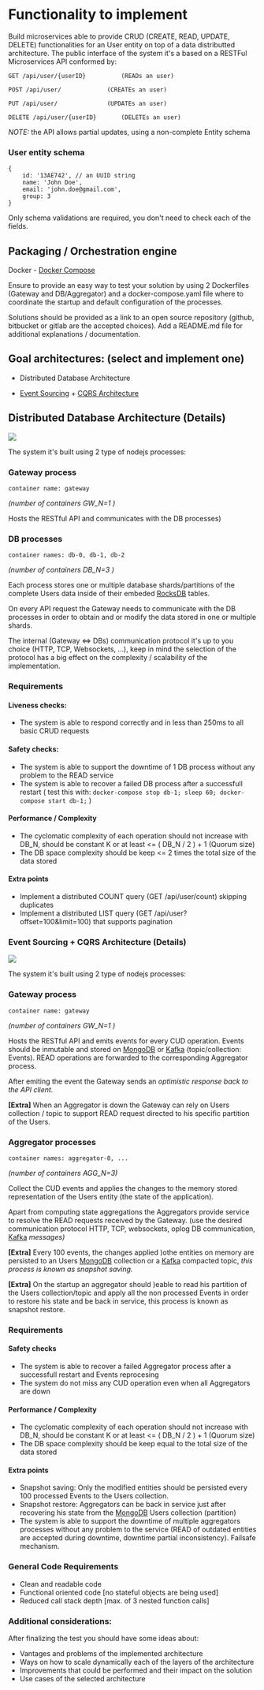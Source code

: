 # Functionality to implement

Build microservices able to provide CRUD (CREATE, READ, UPDATE, DELETE) functionalities for an User entity on top of a data distributted architecture. The public interface of the system it's a based on a RESTFul Microservices API conformed by:

```
GET /api/user/{userID} 			(READs an user)

POST /api/user/ 			(CREATEs an user)

PUT /api/user/ 				(UPDATEs an user) 

DELETE /api/user/{userID} 		(DELETEs an user)
```

*NOTE:* the API allows partial updates, using a non-complete Entity schema

### User entity schema
```
{
    id: '13AE742', // an UUID string
    name: 'John Doe',
    email: 'john.doe@gmail.com',
    group: 3
}
```
Only schema validations are required, you don't need to check each of the fields.

## Packaging / Orchestration engine

Docker - [Docker Compose](https://docs.docker.com/compose/)

Ensure to provide an easy way to test your solution by using 2 Dockerfiles (Gateway and DB/Aggregator) and a docker-compose.yaml file where to coordinate the startup and default configuration of the processes.

Solutions should be provided as a link to an open source repository (github, bitbucket or gitlab are the accepted choices). Add a README.md file for additional explanations / documentation.

## Goal architectures: (select and implement one)

- Distributed Database Architecture

- [Event Sourcing](https://martinfowler.com/eaaDev/EventSourcing.html) + [CQRS Architecture](https://martinfowler.com/bliki/CQRS.html)



## Distributed Database Architecture (Details)

![](/Distributed%20Database%20Architecture.png)

The system it's built using 2 type of nodejs processes:

### Gateway process

`container name: gateway`

*(number of containers GW_N=1 )*

Hosts the RESTful API and communicates with the DB processes) 	

### DB processes
`container names: db-0, db-1, db-2`

*(number of containers  DB_N=3 )*

Each process stores one or multiple database shards/partitions of the complete Users data inside of their embeded [RocksDB](https://rocksdb.org/) tables.

On every API request the Gateway needs to communicate with the DB processes in order to obtain and or modify the data stored in one or multiple shards.

The internal (Gateway <=> DBs) communication protocol it's up to you choice (HTTP, TCP, Websockets, ...), keep in mind the selection of the protocol has a big effect on the complexity / scalability of the implementation.

### Requirements

#### Liveness checks:

- The system is able to respond correctly and in less than 250ms to all basic CRUD requests

#### Safety checks:

- The system is able to support the downtime of 1 DB process without any problem to the READ service
- The system is able to recover a failed DB process after a successfull restart 
( test this with: `docker-compose stop db-1; sleep 60; docker-compose start db-1;` )

#### Performance / Complexity

- The cyclomatic complexity of each operation should not increase with DB_N, should be constant K or at least <= ( DB_N / 2 ) + 1 (Quorum size)
- The DB space complexity should be keep <= 2 times the total size of the data stored

#### Extra points
- Implement a distributed COUNT query (GET /api/user/count) skipping duplicates
- Implement a distributed LIST query (GET /api/user?offset=100&limit=100) that supports pagination



### Event Sourcing + CQRS Architecture (Details)

![](/Event%20Sourcing-CQRS%20Architecture.png)

The system it's built using 2 type of nodejs processes:

### Gateway process	 
`container name: gateway`

*(number of containers  GW_N=1 )*

Hosts the RESTful API and emits events for every CUD operation. Events should be inmutable and stored on [MongoDB](https://www.mongodb.com/) or [Kafka](https://kafka.apache.org/) (topic/collection: Events). READ operations are forwarded to the corresponding Aggregator process.

After emiting the event the Gateway sends an *optimistic response back to the API client.*

**[Extra]** When an Aggregator is down the Gateway can rely on Users collection / topic to support READ request directed to his specific partition of the Users.


### Aggregator processes 
`container names: aggregator-0, ...`

*(number of containers  AGG_N=3)*

Collect the CUD events and applies the changes to the memory stored representation of the Users entity (the state of the application). 

Apart from computing state aggregations the Aggregators provide service to resolve the READ requests received by the Gateway. (use the desired communication protocol HTTP, TCP, websockets, oplog DB communication, [Kafka](https://kafka.apache.org/) *messages)*

**[Extra]** Every 100 events, the changes applied )othe entities on memory are persisted to an Users [MongoDB](https://www.mongodb.com/) collection or a [Kafka](https://kafka.apache.org/) compacted topic, *this process is known as snapshot saving.*

**[Extra]** On the startup an aggregator should )eable to read his partition of the Users collection/topic and apply all the non processed Events in order to restore his state and be back in service, this process is known as snapshot restore.

### Requirements

#### Safety checks

- The system is able to recover a failed Aggregator process after a successfull restart and Events reprocesing
- The system do not miss any CUD operation even when all Aggregators are down

#### Performance / Complexity

- The cyclomatic complexity of each operation should not increase with DB_N, should be constant K or at least <= ( DB_N / 2 ) + 1 (Quorum size)
- The DB space complexity should be keep equal to the total size of the data stored

#### Extra points
- Snapshot saving: Only the modified entities should be persisted every 100 processed Events to the Users collection.
- Snapshot restore: Aggregators can be back in service just after recovering his state from the [MongoDB](https://www.mongodb.com/) Users collection (partition)
- The system is able to support the downtime of multiple aggregators processes without any problem to the service (READ of outdated entities are accepted during downtime, downtime partial inconsistency). Failsafe mechanism.

### General Code Requirements
- Clean and readable code
- Functional oriented code [no stateful objects are being used]
- Reduced call stack depth [max. of 3 nested function calls] 

### Additional considerations:
After finalizing the test you should have some ideas about:

- Vantages and problems of the implemented architecture
- Ways on how to scale dynamically each of the layers of the architecture
- Improvements that could be performed and their impact on the solution
- Use cases of the selected architecture

